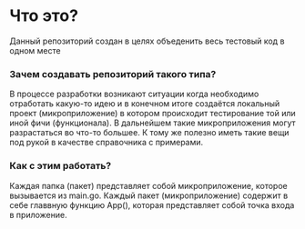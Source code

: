 # Что это?
Данный репозиторий создан в целях объеденить весь тестовый код в одном месте 

### Зачем создавать репозиторий такого типа?

В процессе разработки возникают ситуации когда необходимо отработать какую-то идею
и в конечном итоге создаётся локальный проект (микроприложение) в котором происходит тестирование той
или иной фичи (функционала). В дальнейшем такие микроприложения могут разрастаться во что-то большее. 
К тому же полезно иметь такие вещи под рукой в качестве справочника с примерами.

### Как с этим работать?

Каждая папка (пакет) представляет собой микроприложение, которое вызывается
из main.go. Каждый пакет (микроприложение) содержит в себе главвную функцию App(), которая представляет собой 
точка входа в приложение.
